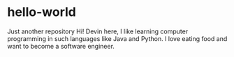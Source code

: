 # hello-world
Just another repository
Hi!
Devin here, I like learning computer programming in such languages like Java and Python. I love eating food and want to become a software engineer.
